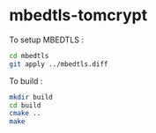 # mbedtls-tomcrypt

To setup MBEDTLS :

```bash
cd mbedtls
git apply ../mbedtls.diff
```

To build :

```bash
mkdir build
cd build
cmake ..
make
```